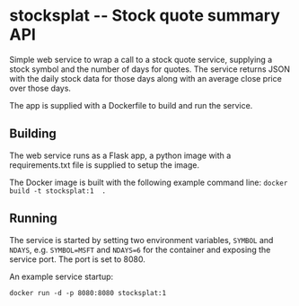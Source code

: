 # stocksplat -- Stock quote summary API

Simple web service to wrap a call to a stock quote service, supplying a stock 
symbol and the number of days for quotes. The service returns JSON with the daily 
stock data for those days along with an average close price over those days.

The app is supplied with a Dockerfile to build and run the service.

## Building

The web service runs as a Flask app, a python image with a requirements.txt file
is supplied to setup the image.

The Docker image is built with the following example command line:
`docker build -t stocksplat:1  .`

## Running

The service is started by setting two environment variables, `SYMBOL` and `NDAYS`,
e.g. `SYMBOL=MSFT` and `NDAYS=6` for the container and exposing the service port.
The port is set to 8080. 

An example service startup:

`docker run -d -p 8080:8080 stocksplat:1`